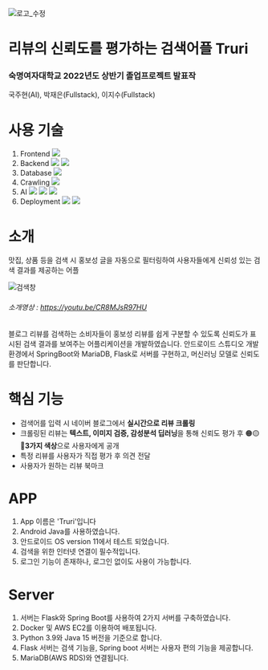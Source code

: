 ![로고_수정](https://user-images.githubusercontent.com/67117391/169956300-8825858a-6a99-4aed-986c-03b1d65c1c97.png)

# 리뷰의 신뢰도를 평가하는 검색어플 Truri
### 숙명여자대학교 2022년도 상반기 졸업프로젝트 발표작

국주현(AI), 박재은(Fullstack), 이지수(Fullstack)





# 사용 기술
1. Frontend   <img src="https://img.shields.io/badge/Android Java-3DDC84?style=for-the-badge&logo=Android&logoColor=white">
2. Backend   <img src="https://img.shields.io/badge/Flask-000000?style=for-the-badge&logo=Flask&logoColor=white"> <img src="https://img.shields.io/badge/Spring Boot-6DB33F?style=for-the-badge&logo=Spring Boot&logoColor=white">
3. Database   <img src="https://img.shields.io/badge/MariaDB-003545?style=for-the-badge&logo=MariaDB&logoColor=white">
4. Crawling   <img src="https://img.shields.io/badge/Scrapy-E5422B?style=for-the-badge&logo=Scrapy&logoColor=white">
5. AI   <img src="https://img.shields.io/badge/Tensorflow-FF6F00?style=for-the-badge&logo=Tensorflow&logoColor=white"> <img src="https://img.shields.io/badge/Keras-D00000?style=for-the-badge&logo=Keras&logoColor=white"> <img src="https://img.shields.io/badge/Konlpy-D40000?style=for-the-badge&logo=Konlpy&logoColor=white">
6. Deployment <img src="https://img.shields.io/badge/Docker-2496ED?style=for-the-badge&logo=Docker&logoColor=white"> <img src="https://img.shields.io/badge/AWS EC2-232F3E?style=for-the-badge&logo=Amazon AWS&logoColor=white"> 





# 소개
맛집, 상품 등을 검색 시 홍보성 글을 자동으로 필터링하여 사용자들에게 신뢰성 있는 검색 결과를 제공하는 어플


![검색창](https://user-images.githubusercontent.com/67117391/169959688-d5a55fc7-b69b-469a-beef-acb4b9fd1011.png)

###### 소개영상 : https://youtu.be/CR8MJsR97HU

블로그 리뷰를 검색하는 소비자들이 홍보성 리뷰를 쉽게 구분할 수 있도록 신뢰도가 표시된 검색 결과를 보여주는 어플리케이션을 개발하였습니다.
안드로이드 스튜디오 개발 환경에서 SpringBoot와 MariaDB, Flask로 서버를 구현하고, 머신러닝 모델로 신뢰도를 판단합니다.




# 핵심 기능

- 검색어를 입력 시 네이버 블로그에서 **실시간으로 리뷰 크롤링**
- 크롤링된 리뷰는 **텍스트, 이미지 검증, 감성분석 딥러닝**을 통해 신뢰도 평가 후 🟠🟡🔵**3가지 색상**으로 사용자에게 공개
- 특정 리뷰를 사용자가 직접 평가 후 의견 전달
- 사용자가 원하는 리뷰 북마크




# APP
1. App 이름은 'Truri'입니다
2. Android Java를 사용하였습니다.
3. 안드로이드 OS version 11에서 테스트 되었습니다.
4. 검색을 위한 인터넷 연결이 필수적입니다.
5. 로그인 기능이 존재하나, 로그인 없이도 사용이 가능합니다.




# Server
1. 서버는 Flask와 Spring Boot를 사용하여 2가지 서버를 구축하였습니다.
2. Docker 및 AWS EC2를 이용하여 배포됩니다.
3. Python 3.9와 Java 15 버전을 기준으로 합니다.
4. Flask 서버는 검색 기능을, Spring boot 서버는 사용자 편의 기능을 제공합니다.
5. MariaDB(AWS RDS)와 연결됩니다.
